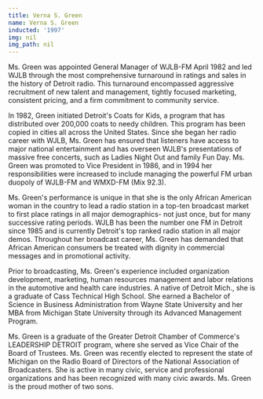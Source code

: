 ```yaml
---
title: Verna S. Green
name: Verna S. Green
inducted: '1997'
img: nil
img_path: nil
---
```


Ms. Green was appointed General Manager of WJLB-FM April 1982 and led WJLB through the most comprehensive turnaround in ratings and sales in the history of Detroit radio. This turnaround encompassed aggressive recruitment of new talent and management, tightly focused marketing, consistent pricing, and a firm commitment to community service.

In 1982, Green initiated Detroit's Coats for Kids, a program that has distributed over 200,000 coats to needy children. This program has been copied in cities all across the United States. Since she began her radio career with WJLB, Ms. Green has ensured that listeners have access to major national entertainment and has overseen WJLB's presentations of massive free concerts, such as Ladies Night Out and family Fun Day. Ms. Green was promoted to Vice President in 1986, and in 1994 her responsibilities were increased to include managing the powerful FM urban duopoly of WJLB-FM and WMXD-FM (Mix 92.3).

Ms. Green's performance is unique in that she is the only African American woman in the country to lead a radio station in a top-ten broadcast market to first place ratings in all major demographics- not just once, but for many successive rating periods. WJLB has been the number one FM in Detroit since 1985 and is currently Detroit's top ranked radio station in all major demos. Throughout her broadcast career, Ms. Green has demanded that African American consumers be treated with dignity in commercial messages and in promotional activity.

Prior to broadcasting, Ms. Green's experience included organization development, marketing, human resources management and labor relations in the automotive and health care industries. A native of Detroit Mich., she is a graduate of Cass Technical High School. She earned a Bachelor of Science in Business Administration from Wayne State University and her MBA from Michigan State University through its Advanced Management Program.

Ms. Green is a graduate of the Greater Detroit Chamber of Commerce's LEADERSHIP DETROIT program, where she served as Vice Chair of the Board of Trustees. Ms. Green was recently elected to represent the state of Michigan on the Radio Board of Directors of the National Association of Broadcasters. She is active in many civic, service and professional organizations and has been recognized with many civic awards. Ms. Green is the proud mother of two sons.


